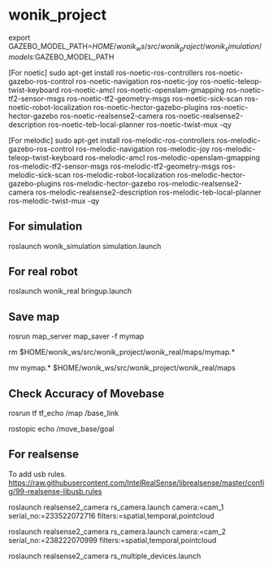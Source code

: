 # wonik_project

export GAZEBO_MODEL_PATH=$HOME/wonik_ws/src/wonik_project/wonik_simulation/models:$GAZEBO_MODEL_PATH

[For noetic]
sudo apt-get install ros-noetic-ros-controllers ros-noetic-gazebo-ros-control ros-noetic-navigation ros-noetic-joy ros-noetic-teleop-twist-keyboard  ros-noetic-amcl ros-noetic-openslam-gmapping  ros-noetic-tf2-sensor-msgs ros-noetic-tf2-geometry-msgs ros-noetic-sick-scan ros-noetic-robot-localization ros-noetic-hector-gazebo-plugins ros-noetic-hector-gazebo ros-noetic-realsense2-camera ros-noetic-realsense2-description ros-noetic-teb-local-planner ros-noetic-twist-mux -qy 

[For melodic]
sudo apt-get install ros-melodic-ros-controllers ros-melodic-gazebo-ros-control ros-melodic-navigation ros-melodic-joy ros-melodic-teleop-twist-keyboard  ros-melodic-amcl ros-melodic-openslam-gmapping  ros-melodic-tf2-sensor-msgs ros-melodic-tf2-geometry-msgs ros-melodic-sick-scan ros-melodic-robot-localization ros-melodic-hector-gazebo-plugins ros-melodic-hector-gazebo ros-melodic-realsense2-camera ros-melodic-realsense2-description ros-melodic-teb-local-planner ros-melodic-twist-mux  -qy


## For simulation
roslaunch wonik_simulation simulation.launch

## For real robot
roslaunch wonik_real bringup.launch

## Save map
rosrun map_server map_saver -f mymap

rm $HOME/wonik_ws/src/wonik_project/wonik_real/maps/mymap.*

mv mymap.* $HOME/wonik_ws/src/wonik_project/wonik_real/maps

## Check Accuracy of Movebase
rosrun tf tf_echo /map /base_link

rostopic echo /move_base/goal

## For realsense
To add usb rules.
https://raw.githubusercontent.com/IntelRealSense/librealsense/master/config/99-realsense-libusb.rules

roslaunch realsense2_camera rs_camera.launch camera:=cam_1 serial_no:=233522072716 filters:=spatial,temporal,pointcloud

roslaunch realsense2_camera rs_camera.launch camera:=cam_2 serial_no:=238222070999 filters:=spatial,temporal,pointcloud

roslaunch realsense2_camera rs_multiple_devices.launch
